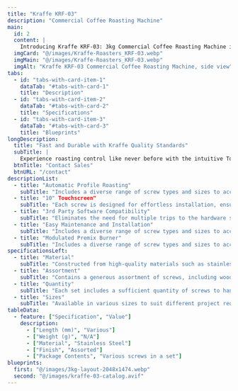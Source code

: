 ```yaml
---
title: "Kraffe KRF-03"
description: "Commercial Coffee Roasting Machine" 
main:
  id: 2
  content: |
    Introducing Kraffe KRF-03: 3kg Commercial Coffee Roasting Machine ideal for small cafes and specialty roasters seeking consistent, high-quality results.
  imgCard: "@/images/Kraffe-Roasters_KRF-03.webp"
  imgMain: "@/images/Kraffe-Roasters_KRF-03.webp"
  imgAlt: "Kraffe KRF-03 Commercial Coffee Roasting Machine, side view"
tabs:
  - id: "tabs-with-card-item-1"
    dataTab: "#tabs-with-card-1"
    title: "Description"
  - id: "tabs-with-card-item-2"
    dataTab: "#tabs-with-card-2"
    title: "Specifications"
  - id: "tabs-with-card-item-3"
    dataTab: "#tabs-with-card-3"
    title: "Blueprints"
longDescription:
  title: "Fast and Durable with Kraffe Quality Standards"
  subTitle: |
    Experience roasting control like never before with the intuitive Touch Screen Control Panel, allowing you to fine-tune every aspect of the process with ease and precision. Choose your color, details, and additional features to build the commercial coffee roasting machine of your dreams!
  btnTitle: "Contact Sales"
  btnURL: "/contact"
descriptionList:
  - title: "Automatic Profile Roasting"
    subTitle: "Includes a diverse range of screw types and sizes to accommodate various applications and materials."
  - title: "10" Touchscreen"
    subTitle: "Each screw is designed for effortless installation, ensuring hassle-free fastening every time."
  - title: "3rd Party Software Compatibility"
    subTitle: "Eliminates the need for multiple trips to the hardware store, saving time and effort on your projects."
  - title: "Easy Maintenance and Installation"
    subTitle: "Includes a diverse range of screw types and sizes to accommodate various applications and materials."
  - title: "Modulated Premix Burner"
    subTitle: "Includes a diverse range of screw types and sizes to accommodate various applications and materials."
specificationsLeft:
  - title: "Material"
    subTitle: "Constructed from high-quality materials such as stainless steel, ensuring durability and corrosion resistance."
  - title: "Assortment"
    subTitle: "Contains a generous assortment of screws, including wood screws, machine screws, and sheet metal screws."
  - title: "Quantity"
    subTitle: "Each set includes a sufficient quantity of screws to handle a wide range of projects and tasks."
  - title: "Sizes"
    subTitle: "Available in various sizes to suit different project requirements, ensuring compatibility and versatility."
tableData:
  - feature: ["Specification", "Value"]
    description:
      - ["Length (mm)", "Various"]
      - ["Weight (g)", "N/A"]
      - ["Material", "Stainless Steel"]
      - ["Finish", "Assorted"]
      - ["Package Contents", "Various screws in a set"]
blueprints:
  first: "@/images/3kg-layout-2048x1474.webp"
  second: "@/images/kraffe-03-catalog.avif"  
---
```

